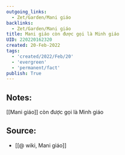 ```yaml
---
outgoing_links:
  - Zet/Garden/Mani giáo
backlinks:
  - Zet/Garden/Mani giáo
title: Mani giáo còn được gọi là Minh giáo
UID: 220220162320
created: 20-Feb-2022
tags:
  - 'created/2022/Feb/20'
  - 'evergreen'
  - 'permanent/fact'
publish: True
---
```

## Notes:
[[Mani giáo]] còn được gọi là Minh giáo

## Source:
- [[@ wiki, Mani giáo]]


